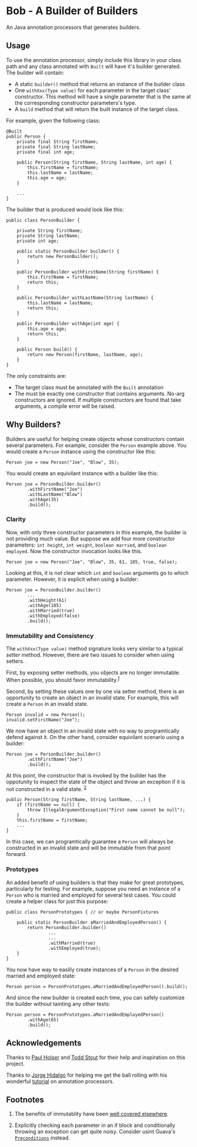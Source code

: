 # Bob - A Builder of Builders

An Java annotation processors that generates builders.

## Usage

To use the annotation processor, simply include this library in your class path and any class annotated with
`Built` will have it's builder generated. The builder will contain:

* A static `builder()` method that returns an instance of the builder class
* One `withXxx(Type value)` for each parameter in the target class' constructor. This method will have a single
parameter that is the same at the corresponding constructor parameters's type.
* A `build` method that will return the built instance of the target class.

For example, given the following class:

    @Built
    public Person {
        private final String firstName;
        private final String lastName;
        private final int age;

        public Person(String firstName, String lastName, int age) {
            this.firstName = firstName;
            this.lastName = lastName;
            this.age = age;
        }

        ...
    }

The builder that is produced would look like this:

    public class PersonBuilder {

        private String firstName;
        private String lastName;
        private int age;

        public static PersonBuilder builder() {
            return new PersonBuilder();
        }

        public PersonBuilder withFirstName(String firstName) {
            this.firstName = firstName;
            return this;
        }

        public PersonBuilder withLastName(String lastName) {
            this.lastName = lastName;
            return this;
        }

        public PersonBuilder withAge(int age) {
            this.age = age;
            return this;
        }

        public Person build() {
            return new Person(firstName, lastName, age);
        }
    }

The only constraints are:

* The target class must be annotated with the `Built` annotation
* The must be exactly one constructor that contains arguments. No-arg constructors are ignored. If multiple constructors
are found that take arguments, a compile error will be raised.

## Why Builders?

Builders are useful for helping create objects whose constructors contain several parameters. For example, consider
the `Person` example above. You would create a `Person` instance using the constructor like this:

    Person joe = new Person("Joe", "Blow", 35);

You would create an equivilant instance with a builder like this:

    Person joe = PersonBuilder.builder()
            .withFirstName("Joe")
            .withLastName("Blow")
            .withAge(35)
            .build();

### Clarity

Now, with only three constructor parameters in this example, the builder is not providing much value. But suppose
we add four more constructor parameters: `int height`, `int weight`, `boolean married`, and `boolean employed`. Now
the constructor invocation looks like this.

    Person joe = new Person("Joe", "Blow", 35, 61, 185, true, false);

Looking at this, it is not clear which `int` and `boolean` arguments go to which parameter. However, it is explicit
when using a builder:

    Person joe = PersonBuilder.builder()
            ...
            .withHeight(61)
            .withAge(185)
            .withMarried(true)
            .withEmployed(false)
            .build();

### Immutability and Consistency

The `withXxx(Type value)` method signature looks very similar to a typical _setter_ method. However, there are two
issues to consider when using setters.

First, by exposing setter methods, you objects are no longer immutable. When possible, you should favor immutability.<sup>[1](#footnotes)</sup>

Second, by setting these values one by one via setter method, there is an opportunity to create an object in an invalid
state. For example, this will create a `Person` in an invalid state.

    Person invalid = new Person();
    invalid.setFirstName("Joe");

We now have an object in an invalid state with no way to programtically defend against it. On the other hand, consider
equivilant scenario using a builder:

    Person joe = PersonBuilder.builder()
            .withFirstName("Joe")
            .build();

At this point, the constructor that is invoked by the builder has the oppotunity to inspect the state of the object and
throw an exception if it is not constructed in a valid state. <sup>[2](#footnotes)</sup>

    public Person(String firstName, String lastName, ...) {
        if (firstName == null) {
            throw IllegalArgumentException("First name cannot be null");
        }
        this.firstName = firstName;
        ...
    }

In this case, we can programtically guarantee a `Person` will always be constructed in an invalid state and will be
immutable from that point forward.

### Prototypes

An added benefit of using builders is that they make for great prototypes, particularly for testing. For example, suppose
you need an instance of a `Person` who is married and employed for several test cases. You could create a helper class
for just this purpose:

    public class PersonPrototypes { // or maybe PersonFixtures

        public static PersonBuilder aMarriedAndEmployedPerson() {
            return PersonBuilder.builder()
                    ...
                    ...
                    .withMarried(true)
                    .withEmployed(true);
        }
    }

You now have way to easlily create instances of a `Person` in the desired married and employed state:

    Person person = PersonPrototypes.aMarriedAndEmployedPerson().build();

And since the new builder is created each time, you can safely customize the builder without tainting any other tests:

    Person person = PersonPrototypes.aMarriedAndEmployedPerson()
            .withAge(65)
            .build();

## Acknowledgements

Thanks to [Paul Holser](https://github.com/pholser) and [Todd Stout](https://github.com/tstout) for their
help and inspiration on this project.

Thanks to [Jorge Hidalgo](http://deors.wordpress.com/) for helping me get the ball rolling with his wonderful
[tutorial](http://deors.wordpress.com/2011/09/26/annotation-types/) on annotation processors.

## Footnotes

1. The benefits of immutablity have been 
[well covered elsewhere](https://www.google.com/search?q=favor+java+immutability).

2. Explicitly checking each parameter in an if block and conditionally throwing an exception can get quite noisy.
Consider usint Guava's [`Preconditions`](http://docs.guava-libraries.googlecode.com/git-history/release/javadoc/com/google/common/base/Preconditions.html)
instead.
